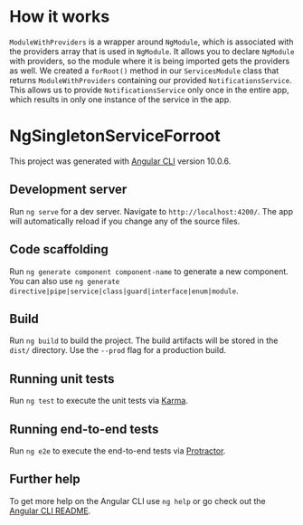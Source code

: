 # How it works

`ModuleWithProviders` is a wrapper around `NgModule`, which is associated with the providers array that is used in `NgModule`.
It allows you to declare `NgModule` with providers, so the module where it is being imported gets the providers as well.
We created a `forRoot()` method in our `ServicesModule` class that returns `ModuleWithProviders` containing our provided `NotificationsService`. This allows us to provide `NotificationsService` only once in the entire app, which results in only one instance of the service in the app.

# NgSingletonServiceForroot

This project was generated with [Angular CLI](https://github.com/angular/angular-cli) version 10.0.6.

## Development server

Run `ng serve` for a dev server. Navigate to `http://localhost:4200/`. The app will automatically reload if you change any of the source files.

## Code scaffolding

Run `ng generate component component-name` to generate a new component. You can also use `ng generate directive|pipe|service|class|guard|interface|enum|module`.

## Build

Run `ng build` to build the project. The build artifacts will be stored in the `dist/` directory. Use the `--prod` flag for a production build.

## Running unit tests

Run `ng test` to execute the unit tests via [Karma](https://karma-runner.github.io).

## Running end-to-end tests

Run `ng e2e` to execute the end-to-end tests via [Protractor](http://www.protractortest.org/).

## Further help

To get more help on the Angular CLI use `ng help` or go check out the [Angular CLI README](https://github.com/angular/angular-cli/blob/master/README.md).
